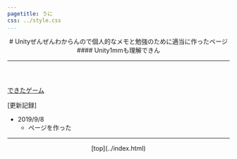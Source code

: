 ```yaml
---
pagetitle: うに
css: ../style.css
...
```


<header class = "header">
# Unityぜんぜんわからんので個人的なメモと勉強のために適当に作ったページ
#### Unity1mmも理解できん
<hr>
</header>

<div class = "content">

[できたゲーム](OpenSesame/index.html)


</div>

<div class = "log">
[更新記録]

* 2019/9/8
    * ページを作った

</div>

<footer class ="footer">
<hr>
<p align = "center"> [top](../index.html) </p>
</footer>
